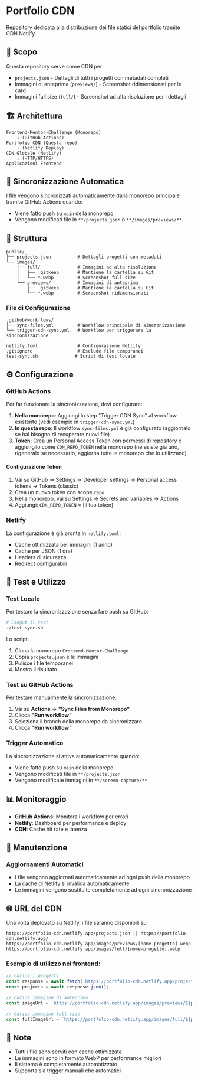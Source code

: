# Portfolio CDN

Repository dedicata alla distribuzione dei file statici del portfolio tramite CDN Netlify.

## 🎯 Scopo

Questa repository serve come CDN per:

- `projects.json` - Dettagli di tutti i progetti con metadati completi
- Immagini di anteprima (`previews/`) - Screenshot ridimensionati per le card
- Immagini full size (`full/`) - Screenshot ad alta risoluzione per i dettagli

## 🏗️ Architettura

```
Frontend-Mentor-Challenge (Monorepo)
    ↓ (GitHub Actions)
Portfolio CDN (Questa repo)
    ↓ (Netlify Deploy)
CDN Globale (Netlify)
    ↓ (HTTP/HTTPS)
Applicazioni Frontend
```

## 🔄 Sincronizzazione Automatica

I file vengono sincronizzati automaticamente dalla monorepo principale tramite GitHub Actions quando:

- Viene fatto push su `main` della monorepo
- Vengono modificati file in `**/projects.json` o `**/images/previews/**`

## 📁 Struttura

```
public/
├── projects.json          # Dettagli progetti con metadati
└── images/
    ├── full/              # Immagini ad alta risoluzione
    │   ├── .gitkeep       # Mantiene la cartella su Git
    │   └── *.webp         # Screenshot full size
    └── previews/          # Immagini di anteprima
        ├── .gitkeep       # Mantiene la cartella su Git
        └── *.webp         # Screenshot ridimensionati
```

### File di Configurazione

```
.github/workflows/
├── sync-files.yml         # Workflow principale di sincronizzazione
└── trigger-cdn-sync.yml   # Workflow per triggerare la sincronizzazione

netlify.toml               # Configurazione Netlify
.gitignore                 # Esclude file temporanei
test-sync.sh              # Script di test locale
```

## ⚙️ Configurazione

### GitHub Actions

Per far funzionare la sincronizzazione, devi configurare:

1. **Nella monorepo**: Aggiungi lo step "Trigger CDN Sync" al workflow esistente (vedi esempio in `trigger-cdn-sync.yml`)
2. **In questa repo**: Il workflow `sync-files.yml` è già configurato (aggiornalo se hai bisogno di recuperare nuovi file)
3. **Token**: Crea un Personal Access Token con permessi di repository e aggiungilo come `CDN_REPO_TOKEN` nella monorepo (ne esiste gia uno, rigeneralo se necessario, aggiorna tutte le monorepo che lo utilizzano)

#### Configurazione Token

1. Vai su GitHub → Settings → Developer settings → Personal access tokens → Tokens (classic)
2. Crea un nuovo token con scope `repo`
3. Nella monorepo, vai su Settings → Secrets and variables → Actions
4. Aggiungi: `CDN_REPO_TOKEN` = [il tuo token]

### Netlify

La configurazione è già pronta in `netlify.toml`:

- Cache ottimizzata per immagini (1 anno)
- Cache per JSON (1 ora)
- Headers di sicurezza
- Redirect configurabili

## 🧪 Test e Utilizzo

### Test Locale

Per testare la sincronizzazione senza fare push su GitHub:

```bash
# Esegui il test
./test-sync.sh
```

Lo script:

1. Clona la monorepo `Frontend-Mentor-Challenge`
2. Copia `projects.json` e le immagini
3. Pulisce i file temporanei
4. Mostra il risultato

### Test su GitHub Actions

Per testare manualmente la sincronizzazione:

1. Vai su **Actions** → **"Sync Files from Monorepo"**
2. Clicca **"Run workflow"**
3. Seleziona il branch della monorepo da sincronizzare
4. Clicca **"Run workflow"**

### Trigger Automatico

La sincronizzazione si attiva automaticamente quando:

- Viene fatto push su `main` della monorepo
- Vengono modificati file in `**/projects.json`
- Vengono modificate immagini in `**/screen-capture/**`

## 📊 Monitoraggio

- **GitHub Actions**: Monitora i workflow per errori
- **Netlify**: Dashboard per performance e deploy
- **CDN**: Cache hit rate e latenza

## 🔧 Manutenzione

### Aggiornamenti Automatici

- I file vengono aggiornati automaticamente ad ogni push della monorepo
- La cache di Netlify si invalida automaticamente
- Le immagini vengono sostituite completamente ad ogni sincronizzazione

## 🌐 URL del CDN

Una volta deployato su Netlify, i file saranno disponibili su:

```
https://portfolio-cdn.netlify.app/projects.json || https://portfolio-cdn.netlify.app/
https://portfolio-cdn.netlify.app/images/previews/[nome-progetto].webp
https://portfolio-cdn.netlify.app/images/full/[nome-progetto].webp
```

### Esempio di utilizzo nel frontend:

```javascript
// Carica i progetti
const response = await fetch('https://portfolio-cdn.netlify.app/projects.json');
const projects = await response.json();

// Carica immagine di anteprima
const imageUrl = `https://portfolio-cdn.netlify.app/images/previews/${project.name}.webp`;

// Carica immagine full size
const fullImageUrl = `https://portfolio-cdn.netlify.app/images/full/${project.name}.webp`;
```

## 📝 Note

- Tutti i file sono serviti con cache ottimizzata
- Le immagini sono in formato WebP per performance migliori
- Il sistema è completamente automatizzato
- Supporta sia trigger manuali che automatici
